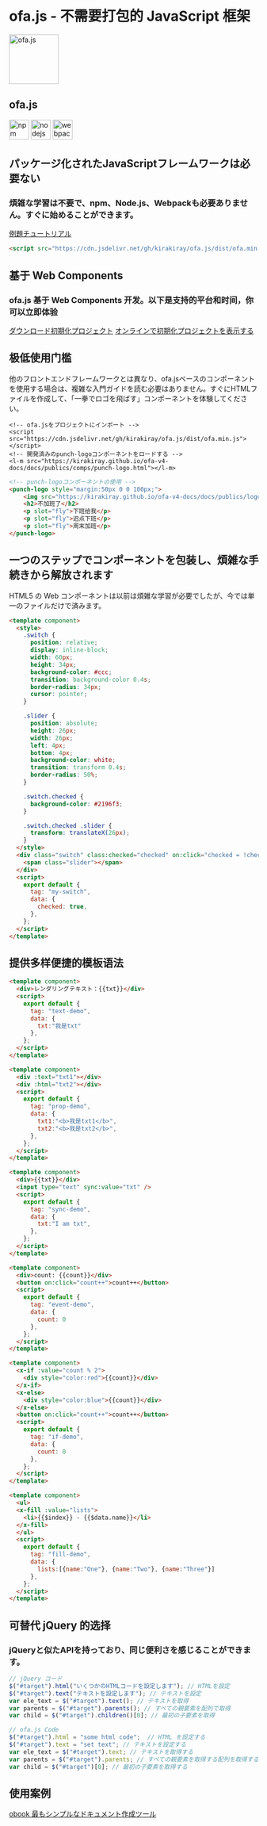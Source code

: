 # ofa.js - 不需要打包的 JavaScript 框架

<!-- desc: ofa.jsは、ユーザーインターフェイスを構築するための新しいフレームワークで、使いやすく、ビルドの手間なく直接参照できる。 npm、Node.js、webpackへの依存を捨て、jQuery時代の利便性を取り戻した。 -->

<simp-block>

<punch-logo>
    <img src="../publics/logo.svg" width="100" logo alt="ofa.js" />
    <h2>ofa.js</h2>
    <img src="../publics/npm-logo.png" slot="fly" height="40" alt="npm" />
    <img src="../publics/nodejs-logo.png" slot="fly" height="40" alt="nodejs" />
    <img src="../publics/webpack-logo.png" slot="fly" height="40" alt="webpack" />
</punch-logo>

## パッケージ化されたJavaScriptフレームワークは必要ない

### 煩雑な学習は不要で、npm、Node.js、Webpackも必要ありません。すぐに始めることができます。

[例題チュートリアル](./cases/index.md)

```html
<script src="https://cdn.jsdelivr.net/gh/kirakiray/ofa.js/dist/ofa.min.js"></script>
```

</simp-block>

<simp-block>

## 基于 Web Components

### ofa.js 基于 Web Components 开发。以下是支持的平台和时间，你可以立即体验

<support-platforms></support-platforms>

<a href="../publics/download/ofajs-start.zip" target="_blank">ダウンロード初期化プロジェクト</a>
<a href="../publics/download/ofajs-start/index.html" target="_blank">オンラインで初期化プロジェクトを表示する</a>

</simp-block>

<simp-block>

## 极低使用门槛

他のフロントエンドフレームワークとは異なり、ofa.jsベースのコンポーネントを使用する場合は、複雑な入門ガイドを読む必要はありません。すぐにHTMLファイルを作成して、「一拳でロゴを飛ばす」コンポーネントを体験してください。

<html-viewer style="width:100%;">

```
<!-- ofa.jsをプロジェクトにインポート -->
<script src="https://cdn.jsdelivr.net/gh/kirakiray/ofa.js/dist/ofa.min.js"></script>
<!-- 開発済みのpunch-logoコンポーネントをロードする -->
<l-m src="https://kirakiray.github.io/ofa-v4-docs/docs/publics/comps/punch-logo.html"></l-m>
```

```html
<!-- punch-logoコンポーネントの使用 -->
<punch-logo style="margin:50px 0 0 100px;">
    <img src="https://kirakiray.github.io/ofa-v4-docs/docs/publics/logo.svg" logo height="90" />
    <h2>不加班了</h2>
    <p slot="fly">下班给我</p>
    <p slot="fly">迟点下班</p>
    <p slot="fly">周末加班</p>
</punch-logo>
```

</html-viewer>

</simp-block>

<simp-block>

## 一つのステップでコンポーネントを包装し、煩雑な手続きから解放されます

HTML5 の Web コンポーネントは以前は煩雑な学習が必要でしたが、今では単一のファイルだけで済みます。

<comp-viewer comp-name="my-switch" max-height="500" style="width:100%;">

```html
<template component>
  <style>
    .switch {
      position: relative;
      display: inline-block;
      width: 60px;
      height: 34px;
      background-color: #ccc;
      transition: background-color 0.4s;
      border-radius: 34px;
      cursor: pointer;
    }

    .slider {
      position: absolute;
      height: 26px;
      width: 26px;
      left: 4px;
      bottom: 4px;
      background-color: white;
      transition: transform 0.4s;
      border-radius: 50%;
    }

    .switch.checked {
      background-color: #2196f3;
    }

    .switch.checked .slider {
      transform: translateX(26px);
    }
  </style>
  <div class="switch" class:checked="checked" on:click="checked = !checked">
    <span class="slider"></span>
  </div>
  <script>
    export default {
      tag: "my-switch",
      data: {
        checked: true,
      },
    };
  </script>
</template>
```

</comp-viewer>

</simp-block>


<simp-block>

## 提供多样便捷的模板语法

<case-switch>

<comp-viewer switch-name="Render Text" comp-name="text-demo" max-height="500" style="width:100%;">

```html
<template component>
  <div>レンダリングテキスト：{{txt}}</div>
  <script>
    export default {
      tag: "text-demo",
      data: {
        txt:"我是txt"
      },
    };
  </script>
</template>
```

</comp-viewer>

<comp-viewer switch-name="Set Properties" comp-name="prop-demo" max-height="500" style="width:100%;">

```html
<template component>
  <div :text="txt1"></div>
  <div :html="txt2"></div>
  <script>
    export default {
      tag: "prop-demo",
      data: {
        txt1:"<b>我是txt1</b>",
        txt2:"<b>我是txt2</b>",
      },
    };
  </script>
</template>
```

</comp-viewer>


<comp-viewer switch-name="Sync Data" comp-name="sync-demo" max-height="500" style="width:100%;">

```html
<template component>
  <div>{{txt}}</div>
  <input type="text" sync:value="txt" />
  <script>
    export default {
      tag: "sync-demo",
      data: {
        txt:"I am txt",
      },
    };
  </script>
</template>
```

</comp-viewer>

<comp-viewer switch-name="Bind Event" comp-name="event-demo" max-height="500" style="width:100%;">

```html
<template component>
  <div>count: {{count}}</div>
  <button on:click="count++">count++</button>
  <script>
    export default {
      tag: "event-demo",
      data: {
        count: 0
      },
    };
  </script>
</template>
```

</comp-viewer>

<comp-viewer switch-name="Use If" comp-name="if-demo" max-height="500" style="width:100%;">

```html
<template component>
  <x-if :value="count % 2">
    <div style="color:red">{{count}}</div>
  </x-if>
  <x-else>
    <div style="color:blue">{{count}}</div>
  </x-else>
  <button on:click="count++">count++</button>
  <script>
    export default {
      tag: "if-demo",
      data: {
        count: 0
      },
    };
  </script>
</template>
```

</comp-viewer>


<comp-viewer switch-name="Use Fill" comp-name="fill-demo" max-height="500" style="width:100%;">

```html
<template component>
  <ul>
  <x-fill :value="lists">
    <li>{{$index}} - {{$data.name}}</li>
  </x-fill>
  </ul>
  <script>
    export default {
      tag: "fill-demo",
      data: {
        lists:[{name:"One"}, {name:"Two"}, {name:"Three"}]
      },
    };
  </script>
</template>
```

</comp-viewer>

</case-switch>

</simp-block>

<simp-block>

## 可替代 jQuery 的选择

### jQueryと似たAPIを持っており、同じ便利さを感じることができます。

<split-code>

```javascript
// jQuery コード
$("#target").html("いくつかのHTMLコードを設定します"); // HTMLを設定
$("#target").text("テキストを設定します"); // テキストを設定
var ele_text = $("#target").text(); // テキストを取得
var parents = $("#target").parents(); // すべての親要素を配列で取得
var child = $("#target").children()[0]; // 最初の子要素を取得
```

```javascript
// ofa.js Code
$("#target").html = "some html code";  // HTML を設定する
$("#target").text = "set text"; // テキストを設定する
var ele_text = $("#target").text; // テキストを取得する
var parents = $("#target").parents; // すべての親要素を取得する配列を取得する
var child = $("#target")[0]; // 最初の子要素を取得する
```

</split-code>

</simp-block>

<simp-block>

## 使用案例

<a href="https://obook.ofajs.com/">obook 最もシンプルなドキュメント作成ツール</a>

</simp-block>

<l-m src="https://cdn.jsdelivr.net/npm/obook/blocks/simp-block.html"></l-m>
<l-m src="../publics/comps/punch-logo.html"></l-m>
<l-m src="../publics/comps/support-platforms.html"></l-m>
<l-m src="../publics/comps/case-switch.html"></l-m>
<l-m src="../publics/comps/split-code.html"></l-m>